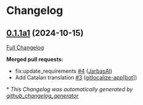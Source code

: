 # Changelog

## [0.1.1a1](https://github.com/OpenVoiceOS/ovos-skill-number-facts/tree/0.1.1a1) (2024-10-15)

[Full Changelog](https://github.com/OpenVoiceOS/ovos-skill-number-facts/compare/V0.0.1...0.1.1a1)

**Merged pull requests:**

- fix:update\_requirements [\#4](https://github.com/OpenVoiceOS/ovos-skill-number-facts/pull/4) ([JarbasAl](https://github.com/JarbasAl))
- Add Catalan translation [\#3](https://github.com/OpenVoiceOS/ovos-skill-number-facts/pull/3) ([gitlocalize-app[bot]](https://github.com/apps/gitlocalize-app))



\* *This Changelog was automatically generated by [github_changelog_generator](https://github.com/github-changelog-generator/github-changelog-generator)*
